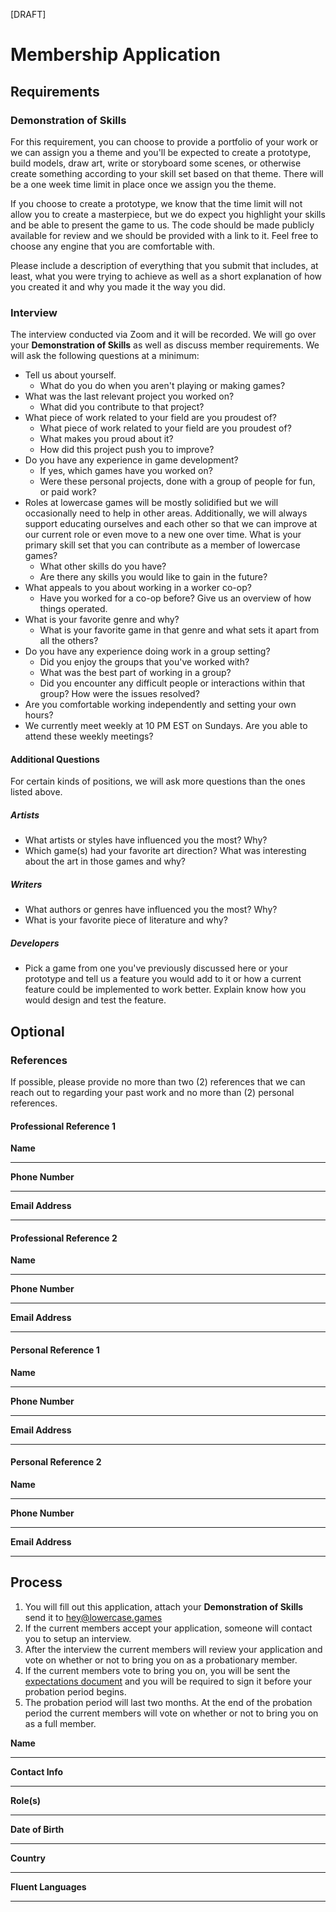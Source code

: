 [DRAFT]

# Membership Application

## Requirements

### Demonstration of Skills

For this requirement, you can choose to provide a portfolio of your work or we can assign you a theme and you'll be expected to create a prototype, build models, draw art, write or storyboard some scenes, or otherwise create something according to your skill set based on that theme. There will be a one week time limit in place once we assign you the theme.

If you choose to create a prototype, we know that the time limit will not allow you to create a masterpiece, but we do expect you highlight your skills and be able to present the game to us. The code should be made publicly available for review and we should be provided with a link to it. Feel free to choose any engine that you are comfortable with.

Please include a description of everything that you submit that includes, at least, what you were trying to achieve as well as a short explanation of how you created it and why you made it the way you did.

### Interview

The interview conducted via Zoom and it will be recorded. We will go over your **Demonstration of Skills** as well as discuss member requirements. We will ask the following questions at a minimum:

* Tell us about yourself.
    * What do you do when you aren't playing or making games?
* What was the last relevant project you worked on?
    * What did you contribute to that project?
* What piece of work related to your field are you proudest of?
    * What piece of work related to your field are you proudest of?
    * What makes you proud about it?
    * How did this project push you to improve?
* Do you have any experience in game development?
    * If yes, which games have you worked on?
    * Were these personal projects, done with a group of people for fun, or paid work?
* Roles at lowercase games will be mostly solidified but we will occasionally need to help in other areas. Additionally, we will always support educating ourselves and each other so that we can improve at our current role or even move to a new one over time. What is your primary skill set that you can contribute as a member of lowercase games?
    * What other skills do you have?
    * Are there any skills you would like to gain in the future?
* What appeals to you about working in a worker co-op?
    * Have you worked for a co-op before? Give us an overview of how things operated.
* What is your favorite genre and why?
    * What is your favorite game in that genre and what sets it apart from all the others?
* Do you have any experience doing work in a group setting?
    * Did you enjoy the groups that you've worked with?
    * What was the best part of working in a group?
    * Did you encounter any difficult people or interactions within that group? How were the issues resolved?
* Are you comfortable working independently and setting your own hours?
* We currently meet weekly at 10 PM EST on Sundays. Are you able to attend these weekly meetings?

#### Additional Questions

For certain kinds of positions, we will ask more questions than the ones listed above.

##### Artists

* What artists or styles have influenced you the most? Why?
* Which game(s) had your favorite art direction? What was interesting about the art in those games and why?

##### Writers

* What authors or genres have influenced you the most? Why?
* What is your favorite piece of literature and why?

##### Developers

* Pick a game from one you've previously discussed here or your prototype and tell us a feature you would add to it or how a current feature could be implemented to work better. Explain know how you would design and test the feature.

## Optional

### References

If possible, please provide no more than two (2) references that we can reach out to regarding your past work and no more than (2) personal references.

#### Professional Reference 1

**Name**
_________________________________

**Phone Number**
_________________________________

**Email Address**
_________________________________

#### Professional Reference 2

**Name**
_________________________________

**Phone Number**
_________________________________

**Email Address**
_________________________________

#### Personal Reference 1

**Name**
_________________________________

**Phone Number**
_________________________________

**Email Address**
_________________________________

#### Personal Reference 2

**Name**
_________________________________

**Phone Number**
_________________________________

**Email Address**
_________________________________


## Process

1. You will fill out this application, attach your **Demonstration of Skills** send it to hey@lowercase.games
2. If the current members accept your application, someone will contact you to setup an interview.
3. After the interview the current members will review your application and vote on whether or not to bring you on as a probationary member.
4. If the current members vote to bring you on, you will be sent the <a href="https://github.com/game-workers-cooperative/documentation/blob/main/expectations.md">expectations document</a> and you will be required to sign it before your probation period begins.
5. The probation period will last two months. At the end of the probation period the current members will vote on whether or not to bring you on as a full member.


**Name**
_________________________________

**Contact Info**
_________________________________

**Role(s)**
_________________________________

**Date of Birth**
_________________________________

**Country**
_________________________________

**Fluent Languages**
_________________________________
